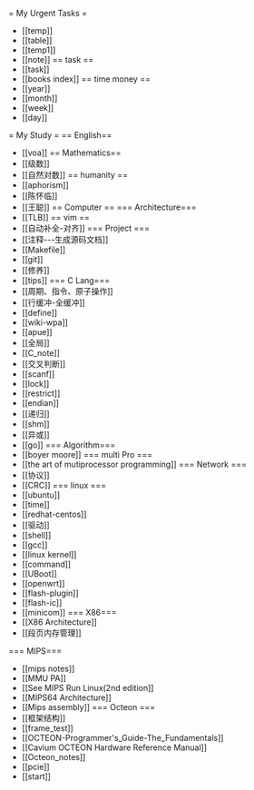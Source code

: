 = My Urgent Tasks =
* [[temp]]
* [[table]]
* [[temp1]]
* [[note]]
== task ==
* [[task]]
* [[books index]]
== time money ==
* [[year]]
* [[month]]
* [[week]]
* [[day]]

= My Study =
== English==
* [[voa]]
== Mathematics==
* [[级数]]
* [[自然对数]]
== humanity  ==
* [[aphorism]]
* [[陈怀临]] 
* [[王聪]]
== Computer ==
=== Architecture===
* [[TLB]]
== vim ==
* [[自动补全-对齐]]
=== Project ===
* [[注释---生成源码文档]]
* [[Makefile]]
* [[git]]
* [[修养]]
* [[tips]]
=== C Lang===
* [[周期、指令、原子操作]]
* [[行缓冲-全缓冲]]
* [[define]]
* [[wiki-wpa]]
* [[apue]]
* [[全局]]
* [[C_note]]
* [[交叉判断]]
* [[scanf]]
* [[lock]]
* [[restrict]]
* [[endian]]
* [[递归]]
* [[shm]]
* [[异或]]
* [[go]]
=== Algorithm===
* [[boyer moore]]
=== multi Pro ===
* [[the art of mutiprocessor programming]]
=== Network ===
* [[协议]]
* [[CRC]]
=== linux ===
* [[ubuntu]]
* [[time]]
* [[redhat-centos]]
* [[驱动]]
* [[shell]]
* [[gcc]]
* [[linux kernel]]
* [[command]]
* [[UBoot]]
* [[openwrt]]
* [[flash-plugin]]
* [[flash-ic]]
* [[minicom]]
=== X86===
* [[X86 Architecture]]
* [[段页内存管理]]

=== MIPS===
* [[mips notes]]
* [[MMU PA]]
* [[See MIPS Run Linux(2nd edition]]
* [[MIPS64 Architecture]]
* [[Mips assembly]]
=== Octeon ===
* [[框架结构]]
* [[frame_test]]
* [[OCTEON-Programmer's_Guide-The_Fundamentals]]
* [[Cavium OCTEON Hardware Reference Manual]]
* [[Octeon_notes]]
* [[pcie]]
* [[start]]

